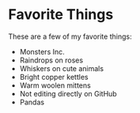 # Favorite Things

These are a few of my favorite things:

- Monsters Inc.
- Raindrops on roses
- Whiskers on cute animals
- Bright copper kettles
- Warm woolen mittens
- Not editing directly on GitHub
- Pandas
